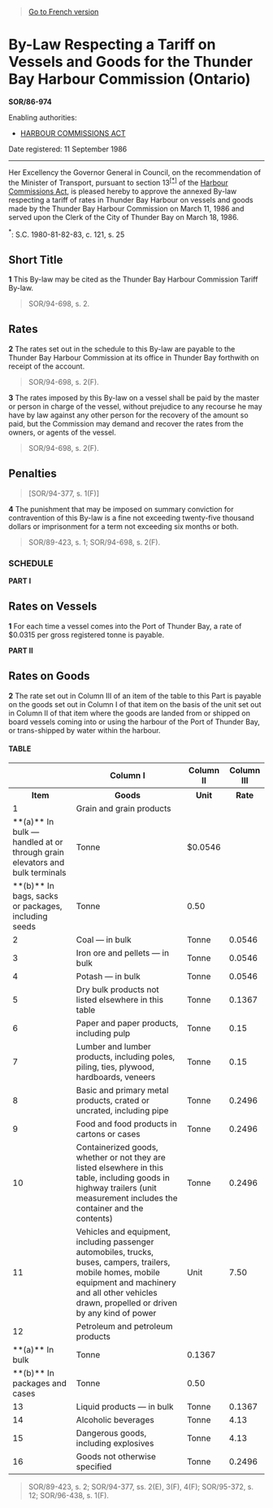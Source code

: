 > [Go to French version](/fr/Règlements/Décrets,%20ordonnances%20et%20règlements%20statutaires/86/974.md)

# By-Law Respecting a Tariff on Vessels and Goods for the Thunder Bay Harbour Commission (Ontario)

**SOR/86-974**

Enabling authorities: 
- [HARBOUR COMMISSIONS ACT](/en/Acts/Revised%20Statutes%20of%20Canada/H/H-1.md)

Date registered: 11 September 1986

----------

Her Excellency the Governor General in Council, on the recommendation of the Minister of Transport, pursuant to section 13<sup><a href='#fn_SOR-86-974_e_hq_6780'>[*]</a></sup> of the [Harbour Commissions Act](/en/Acts/Revised%20Statutes%20of%20Canada/H/H-1.md), is pleased hereby to approve the annexed By-law respecting a tariff of rates in Thunder Bay Harbour on vessels and goods made by the Thunder Bay Harbour Commission on March 11, 1986 and served upon the Clerk of the City of Thunder Bay on March 18, 1986.

<a name='fn_SOR-86-974_e_hq_6780'><sup>*</sup></a>: S.C. 1980-81-82-83, c. 121, s. 25<br />




## Short Title


**1** This By-law may be cited as the Thunder Bay Harbour Commission Tariff By-law.
> SOR/94-698, s. 2.





## Rates


**2** The rates set out in the schedule to this By-law are payable to the Thunder Bay Harbour Commission at its office in Thunder Bay forthwith on receipt of the account.
> SOR/94-698, s. 2(F).




**3** The rates imposed by this By-law on a vessel shall be paid by the master or person in charge of the vessel, without prejudice to any recourse he may have by law against any other person for the recovery of the amount so paid, but the Commission may demand and recover the rates from the owners, or agents of the vessel.
> SOR/94-698, s. 2(F).





## Penalties
> [SOR/94-377, s. 1(F)]



**4** The punishment that may be imposed on summary conviction for contravention of this By-law is a fine not exceeding twenty-five thousand dollars or imprisonment for a term not exceeding six months or both.
> SOR/89-423, s. 1; SOR/94-698, s. 2(F).





### **SCHEDULE** 

**PART I** 
## Rates on Vessels

**1** For each time a vessel comes into the Port of Thunder Bay, a rate of $0.0315 per gross registered tonne is payable.



**PART II** 
## Rates on Goods

**2** The rate set out in Column III of an item of the table to this Part is payable on the goods set out in Column I of that item on the basis of the unit set out in Column II of that item where the goods are landed from or shipped on board vessels coming into or using the harbour of the Port of Thunder Bay, or trans-shipped by water within the harbour.
#### TABLE
<table>
<tr>
<th></th>
<th>Column I</th>
<th>Column II</th>
<th>Column III</th>
</tr>
<tr>
<th>Item</th>
<th>Goods</th>
<th>Unit</th>
<th>Rate</th>
</tr>
<tr>
<td>1</td>
<td>Grain and grain products</td>
<td></td>
<td></td>
</tr>
<tr>
<td>**(a)** In bulk — handled at or through grain elevators and bulk terminals

</td>
<td>Tonne</td>
<td>$0.0546</td>
</tr>
<tr>
<td>**(b)** In bags, sacks or packages, including seeds

</td>
<td>Tonne</td>
<td>0.50</td>
</tr>
<tr>
<td>2</td>
<td>Coal — in bulk</td>
<td>Tonne</td>
<td>0.0546</td>
</tr>
<tr>
<td>3</td>
<td>Iron ore and pellets — in bulk</td>
<td>Tonne</td>
<td>0.0546</td>
</tr>
<tr>
<td>4</td>
<td>Potash — in bulk</td>
<td>Tonne</td>
<td>0.0546</td>
</tr>
<tr>
<td>5</td>
<td>Dry bulk products not listed elsewhere in this table</td>
<td>Tonne</td>
<td>0.1367</td>
</tr>
<tr>
<td>6</td>
<td>Paper and paper products, including pulp</td>
<td>Tonne</td>
<td>0.15</td>
</tr>
<tr>
<td>7</td>
<td>Lumber and lumber products, including poles, piling, ties, plywood, hardboards, veneers</td>
<td>Tonne</td>
<td>0.15</td>
</tr>
<tr>
<td>8</td>
<td>Basic and primary metal products, crated or uncrated, including pipe</td>
<td>Tonne</td>
<td>0.2496</td>
</tr>
<tr>
<td>9</td>
<td>Food and food products in cartons or cases</td>
<td>Tonne</td>
<td>0.2496</td>
</tr>
<tr>
<td>10</td>
<td>Containerized goods, whether or not they are listed elsewhere in this table, including goods in highway trailers (unit measurement includes the container and the contents)</td>
<td>Tonne</td>
<td>0.2496</td>
</tr>
<tr>
<td>11</td>
<td>Vehicles and equipment, including passenger automobiles, trucks, buses, campers, trailers, mobile homes, mobile equipment and machinery and all other vehicles drawn, propelled or driven by any kind of power</td>
<td>Unit</td>
<td>7.50</td>
</tr>
<tr>
<td>12</td>
<td>Petroleum and petroleum products</td>
<td></td>
<td></td>
</tr>
<tr>
<td>**(a)** In bulk

</td>
<td>Tonne</td>
<td>0.1367</td>
</tr>
<tr>
<td>**(b)** In packages and cases

</td>
<td>Tonne</td>
<td>0.50</td>
</tr>
<tr>
<td>13</td>
<td>Liquid products — in bulk</td>
<td>Tonne</td>
<td>0.1367</td>
</tr>
<tr>
<td>14</td>
<td>Alcoholic beverages</td>
<td>Tonne</td>
<td>4.13</td>
</tr>
<tr>
<td>15</td>
<td>Dangerous goods, including explosives</td>
<td>Tonne</td>
<td>4.13</td>
</tr>
<tr>
<td>16</td>
<td>Goods not otherwise specified</td>
<td>Tonne</td>
<td>0.2496</td>
</tr>
</table>



> SOR/89-423, s. 2; SOR/94-377, ss. 2(E), 3(F), 4(F); SOR/95-372, s. 12; SOR/96-438, s. 1(F).


